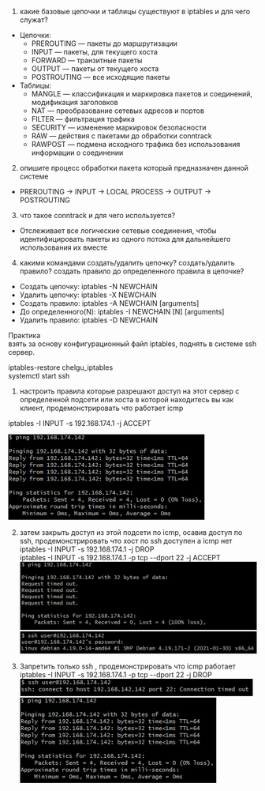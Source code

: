 1. какие базовые цепочки и таблицы существуют в iptables и для чего служат?
 - Цепочки:
   - PREROUTING — пакеты до маршрутизации
   - INPUT — пакеты, для текущего хоста
   - FORWARD — транзитные пакеты
   - OUTPUT — пакеты от текущего хоста
   - POSTROUTING — все исходящие пакеты 
 - Таблицы:
   - MANGLE — классификация и маркировка пакетов и соединений, модификация заголовков
   - NAT — преобразование сетевых адресов и портов
   - FILTER — фильтрация трафика
   - SECURITY — изменение маркировок безопасности
   - RAW — действия с пакетами до обработки conntrack
   - RAWPOST — подмена исходного трафика без использования информации о соединении
2. опишите процесс обработки пакета который предназначен данной системе
 - PREROUTING -> INPUT -> LOCAL PROCESS -> OUTPUT -> POSTROUTING
3. что такое conntrack и для чего используется?
 - Отслеживает все логические сетевые соединения, чтобы идентифицировать пакеты из одного потока для дальнейшего использования их вместе
4. какими командами создать/удалить цепочку? создать/удалить правило? создать правило до определенного правила в цепочке?
 - Создать цепочку: iptables -N NEWCHAIN
 - Удалить цепочку: iptables -X NEWCHAIN
 - Создать правило: iptables -A NEWCHAIN [arguments]
 -  До определенного(N): iptables -I NEWCHAIN [N] [arguments]
 - Удалить правило: iptables -D NEWCHAIN

Практика  
взять за основу конфигурационный файл iptables, поднять в системе ssh сервер.   

 iptables-restore chelgu_iptables  
 systemctl start ssh  
1. настроить правила которые разрешают доступ на этот сервер с определенной подсети или хоста в которой находитесь вы как клиент, продемонстрировать что работает icmp

 iptables -I INPUT -s 192.168.174.1 -j ACCEPT  
 
![](1.png)  

2. затем закрыть доступ из этой подсети по icmp, осавив доступ по ssh, продемонстрировать что хост по ssh доступен а icmp нет  
 iptables -I INPUT -s 192.168.174.1 -j DROP  
 iptables -I INPUT -s 192.168.174.1 -p tcp --dport 22 -j ACCEPT  
![](2.1.png)  
![](2.2.png)  

3. Запретить только ssh , продемонстрировать что icmp работает
 iptables -I INPUT -s 192.168.174.1 -p tcp --dport 22 -j DROP  
![](3.1.png)  
![](3.2.png)

